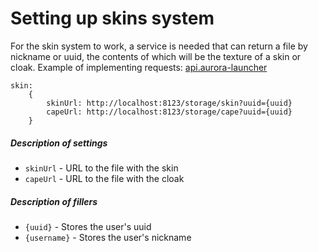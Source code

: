 # Setting up skins system

For the skin system to work, a service is needed that can return a file by nickname or uuid, the contents of which will be the texture of a skin or cloak.
Example of implementing requests: [api.aurora-launcher](https://api.aurora-launcher.ru/#tag/mojang/GET/mojang/skin)

```hjson [LauncherServerConfig.hjson]
skin:
    {
        skinUrl: http://localhost:8123/storage/skin?uuid={uuid}
        capeUrl: http://localhost:8123/storage/cape?uuid={uuid}
    }
```

##### Description of settings
- `skinUrl` - URL to the file with the skin
- `capeUrl` - URL to the file with the cloak

##### Description of fillers

- `{uuid}` - Stores the user's uuid
- `{username}` - Stores the user's nickname